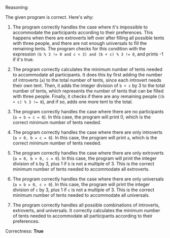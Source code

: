 Reasoning:

The given program is correct. Here's why:

1.  The program correctly handles the case where it's impossible to accommodate the participants according to their preferences. This happens when there are extroverts left over after filling all possible tents with three people, and there are not enough universals to fill the remaining tents. The program checks for this condition with the expression `(b % 3 != 0 and c < 3) and (b + c) % 3 != 0`, and prints -1 if it's true.

2.  The program correctly calculates the minimum number of tents needed to accommodate all participants. It does this by first adding the number of introverts (`a`) to the total number of tents, since each introvert needs their own tent. Then, it adds the integer division of `b + c` by 3 to the total number of tents, which represents the number of tents that can be filled with three people. Finally, it checks if there are any remaining people (`(b + c) % 3 != 0`), and if so, adds one more tent to the total.

3.  The program correctly handles the case where there are no participants (`a = b = c = 0`). In this case, the program will print 0, which is the correct minimum number of tents needed.

4.  The program correctly handles the case where there are only introverts (`a > 0, b = c = 0`). In this case, the program will print `a`, which is the correct minimum number of tents needed.

5.  The program correctly handles the case where there are only extroverts (`a = 0, b > 0, c = 0`). In this case, the program will print the integer division of `b` by 3, plus 1 if `b` is not a multiple of 3. This is the correct minimum number of tents needed to accommodate all extroverts.

6.  The program correctly handles the case where there are only universals (`a = b = 0, c > 0`). In this case, the program will print the integer division of `c` by 3, plus 1 if `c` is not a multiple of 3. This is the correct minimum number of tents needed to accommodate all universals.

7.  The program correctly handles all possible combinations of introverts, extroverts, and universals. It correctly calculates the minimum number of tents needed to accommodate all participants according to their preferences.

Correctness: **True**